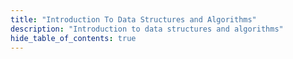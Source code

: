 ```yaml
---
title: "Introduction To Data Structures and Algorithms"
description: "Introduction to data structures and algorithms"
hide_table_of_contents: true
---
```

